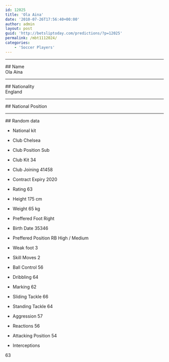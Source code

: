 ```yaml
---
id: 12025
title: 'Ola Aina'
date: '2010-07-26T17:56:40+00:00'
author: admin
layout: post
guid: 'http://betsliptoday.com/predictions/?p=12025'
permalink: /mbt1112024/
categories:
    - 'Soccer Players'
---
```


- - - - - -

\## Name  
 Ola Aina

- - - - - -

\## Nationality  
 England

- - - - - -

\## National Position

- - - - - -

\## Random data

- National kit
- Club
 Chelsea

- Club Position
 Sub

- Club Kit
 34

- Club Joining
 41458

- Contract Expiry
 2020

- Rating
 63

- Height
 175 cm

- Weight
 65 kg

- Preffered Foot
 Right

- Birth Date
 35346

- Preffered Position
 RB High / Medium

- Weak foot
 3

- Skill Moves
 2

- Ball Control
 56

- Dribbling
 64

- Marking
 62

- Sliding Tackle
 66

- Standing Tackle
 64

- Aggression
 57

- Reactions
 56

- Attacking Position
 54

- Interceptions

 63